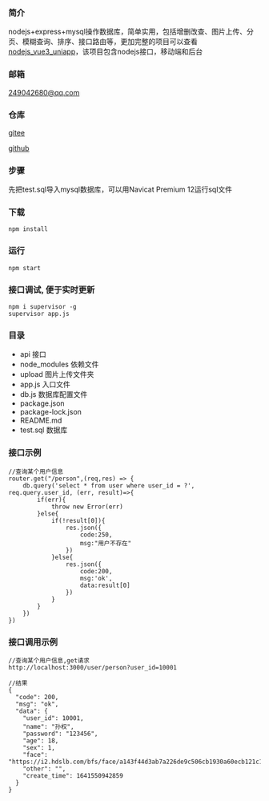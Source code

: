 ### 简介
nodejs+express+mysql操作数据库，简单实用，包括增删改查、图片上传、分页、模糊查询、排序、接口路由等，更加完整的项目可以查看
[nodejs_vue3_uniapp](https://github.com/kangleyunju/nodejs_vue3_uniapp)，该项目包含nodejs接口，移动端和后台

### 邮箱
249042680@qq.com

### 仓库
[gitee](https://gitee.com/kangleyunju/node_express)

[github](https://github.com/kangleyunju/node_express)

### 步骤
先把test.sql导入mysql数据库，可以用Navicat Premium 12运行sql文件

### 下载
```
npm install
```
### 运行
```
npm start
```

### 接口调试, 便于实时更新
```
npm i supervisor -g
supervisor app.js
```

### 目录
- api                接口
- node_modules       依赖文件
- upload             图片上传文件夹
- app.js             入口文件
- db.js              数据库配置文件
- package.json       
- package-lock.json
- README.md          
- test.sql           数据库

### 接口示例
```
//查询某个用户信息
router.get("/person",(req,res) => {
	db.query('select * from user where user_id = ?', req.query.user_id, (err, result)=>{
		if(err){
			throw new Error(err)
		}else{
			if(!result[0]){
				res.json({
					code:250,
					msg:"用户不存在"
				})
			}else{
				res.json({
					code:200,
					msg:'ok',
					data:result[0]
				})
			}
		}
	})
})
```

### 接口调用示例
``` 
//查询某个用户信息,get请求
http://localhost:3000/user/person?user_id=10001

//结果
{
  "code": 200,
  "msg": "ok",
  "data": {
    "user_id": 10001,
    "name": "孙权",
    "password": "123456",
    "age": 18,
    "sex": 1,
    "face": "https://i2.hdslb.com/bfs/face/a143f44d3ab7a226de9c506cb1930a60ecb121c1.jpg@96w_96h_1c_1s.webp",
    "other": "",
    "create_time": 1641550942859
  }
}
```
